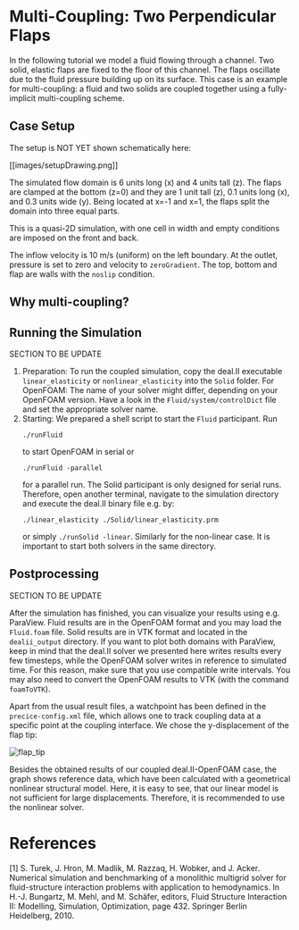 # Multi-Coupling: Two Perpendicular Flaps

In the following tutorial we model a fluid flowing through a channel. 
Two solid, elastic flaps are fixed to the floor of this channel.
The flaps oscillate due to the fluid pressure building up on its surface. This case is an example for multi-coupling: a fluid and two solids are coupled together using a fully-implicit multi-coupling scheme.

## Case Setup

The setup is NOT YET shown schematically here:

[[images/setupDrawing.png]]

The simulated flow domain is 6 units long (x) and 4 units tall (z). The flaps are clamped at the bottom (z=0) and they are 1 unit tall (z), 0.1 units long (x), and 0.3 units wide (y). Being located at x=-1 and x=1, the flaps split the domain into three equal parts. 

This is a quasi-2D simulation, with one cell in width and empty conditions are imposed on the front and back. 

The inflow velocity is 10 m/s (uniform) on the left boundary.
At the outlet, pressure is set to zero and velocity to `zeroGradient`.
The top, bottom and flap are walls with the `noslip` condition. 

## Why multi-coupling?

## Running the Simulation
SECTION TO BE UPDATE
1. Preparation:
   To run the coupled simulation, copy the deal.II executable `linear_elasticity` or `nonlinear_elasticity` into the `Solid` folder.           For OpenFOAM: The name of your solver might differ, depending on your OpenFOAM version. Have a look in the `Fluid/system/controlDict` file and set the appropriate solver name.
2. Starting:
   We prepared a shell script to start the `Fluid` participant. Run
   ```
   ./runFluid
   ```
   to start OpenFOAM in serial or
   ```
   ./runFluid -parallel
   ```
   for a parallel run.
   The Solid participant is only designed for serial runs. Therefore, open another terminal, navigate to the simulation directory and execute the deal.II binary file e.g. by:
   ```
   ./linear_elasticity ./Solid/linear_elasticity.prm
   ```
   or simply `./runSolid -linear`. Similarly for the non-linear case.
   It is important to start both solvers in the same directory.
## Postprocessing
SECTION TO BE UPDATE

After the simulation has finished, you can visualize your results using e.g. ParaView. Fluid results are in the OpenFOAM format and you may load the `Fluid.foam` file. Solid results are in VTK format and located in the `dealii_output` directory. If you want to plot both domains with ParaView, keep in mind that the deal.II solver we presented here writes results every few timesteps, while the OpenFOAM solver writes in reference to simulated time. For this reason, make sure that you use compatible write intervals. You may also need to convert the OpenFOAM results to VTK (with the command `foamToVTK`).

Apart from the usual result files, a watchpoint has been defined in the `precice-config.xml` file, which allows one to track coupling data at a specific point at the coupling interface. We chose the y-displacement of the flap tip:

![flap_tip](https://user-images.githubusercontent.com/33414590/58786669-62eb3780-85e8-11e9-81a0-5432c3e251c3.png)

Besides the obtained results of our coupled deal.II-OpenFOAM case, the graph shows reference data, which have been calculated with a geometrical nonlinear structural model. Here, it is easy to see, that our linear model is not sufficient for large displacements. Therefore, it is recommended to use the nonlinear solver.

# References

[1]  S. Turek, J. Hron, M. Madlik, M. Razzaq, H. Wobker, and J. Acker. Numerical simulation and benchmarking of a monolithic multigrid solver for fluid-structure interaction problems with application to hemodynamics. In H.-J. Bungartz, M. Mehl, and M. Schäfer, editors, Fluid Structure Interaction II: Modelling, Simulation, Optimization, page 432. Springer Berlin Heidelberg, 2010.

